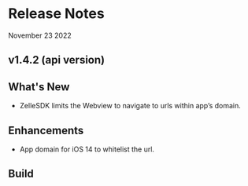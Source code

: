 # Release Notes

November 23 2022

## v1.4.2 (api version)

## What's New

- ZelleSDK limits the Webview to navigate to urls within app’s domain.

## Enhancements

- App domain for iOS 14 to whitelist the url.

## Build

